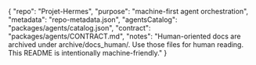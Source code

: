 ﻿{
	"repo": "Projet-Hermes",
	"purpose": "machine-first agent orchestration",
	"metadata": "repo-metadata.json",
	"agentsCatalog": "packages/agents/catalog.json",
	"contract": "packages/agents/CONTRACT.md",
	"notes": "Human-oriented docs are archived under archive/docs_human/. Use those files for human reading. This README is intentionally machine-friendly."
}

